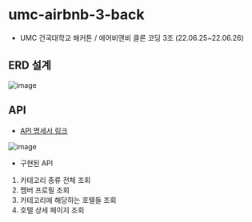 # umc-airbnb-3-back

- UMC 건국대학교 해커톤 / 에어비앤비 클론 코딩 3조 (22.06.25~22.06.26)

## ERD 설계

![image](https://user-images.githubusercontent.com/101321313/175802006-2bec0f31-5ad7-4724-a01d-8f60f1c80583.png)

## API
- [API 명세서 링크](https://docs.google.com/spreadsheets/d/16MHCUYg6Sjcr6s3agwJsfOz7ZcToNk4qRu2nUHcVErA/edit?usp=sharing)

![image](https://user-images.githubusercontent.com/101321313/175802014-0be2cf95-c60f-40d5-a7d3-4d60c1ccaf31.png)

- 구현된 API
1. 카테고리 종류 전체 조회
2. 멤버 프로필 조회
3. 카테고리에 해당하는 호텔들 조회 
4. 호텔 상세 페이지 조회

